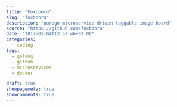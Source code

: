 ```yaml
---
title: "Foxbooru"
slug: "foxbooru"
description: "purego microservice driven taggable image board"
source: "https://github.com/foxbooru"
date: "2017-01-04T13:57:46+02:00"
categories: 
  - coding
tags:
  - golang
  - github
  - microservices
  - docker

draft: true
showpagemeta: true
showcomments: true
---
```

